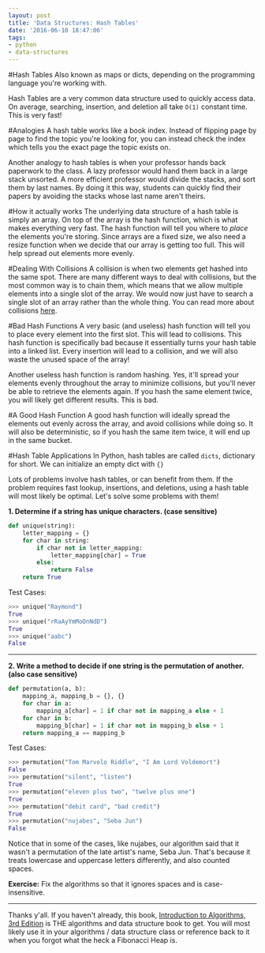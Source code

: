 ```yaml
---
layout: post
title: 'Data Structures: Hash Tables'
date: '2016-06-10 18:47:06'
tags:
- python
- data-structures
---
```


#Hash Tables
Also known as maps or dicts, depending on the programming language you're working with.

Hash Tables are a very common data structure used to quickly access data. On average, searching, insertion, and deletion all take `O(1)` constant time. This is very fast!

#Analogies
A hash table works like a book index. Instead of flipping page by page to find the topic you're looking for, you can instead check the index which tells you the exact page the topic exists on.

Another analogy to hash tables is when your professor hands back paperwork to the class. A lazy professor would hand them back in a large stack unsorted. A more efficient professor would divide the stacks, and sort them by last names. By doing it this way, students can quickly find their papers by avoiding the stacks whose last name aren't theirs.

#How it actually works
The underlying data structure of a hash table is simply an array. On top of the array is the hash function, which is what makes everything very fast. The hash function will tell you where to *place* the elements you're storing. Since arrays are a fixed size, we also need a resize function when we decide that our array is getting too full. This will help spread out elements more evenly.

#Dealing With Collisions
A collision is when two elements get hashed into the same spot. There are many different ways to deal with collisions, but the most common way is to chain them, which means that we allow multiple elements into a single slot of the array. We would now just have to search a single slot of an array rather than the whole thing. You can read more about collisions [here](https://en.wikipedia.org/wiki/Hash_table#Collision_resolution).

#Bad Hash Functions
A very basic (and useless) hash function will tell you to place every element into the first slot. This will lead to collisions. This hash function is specifically bad because it essentially turns your hash table into a linked list. Every insertion will lead to a collision, and we will also waste the unused space of the array!

Another useless hash function is random hashing. Yes, it'll spread your elements evenly throughout the array to minimize collisions, but you'll never be able to retrieve the elements again. If you hash the same element twice, you will likely get different results. This is bad.

#A Good Hash Function
A good hash function will ideally spread the elements out evenly across the array, and avoid collisions while doing so. It will also be deterministic, so if you hash the same item twice, it will end up in the same bucket.

#Hash Table Applications
In Python, hash tables are called `dicts`, dictionary for short. We can initialize an empty dict with `{}`

Lots of problems involve hash tables, or can benefit from them. If the problem requires fast lookup, insertions, and deletions, using a hash table will most likely be optimal. Let's solve some problems with them!

**1. Determine if a string has unique characters. (case sensitive)**
```python
def unique(string):
    letter_mapping = {}
    for char in string:
        if char not in letter_mapping:
            letter_mapping[char] = True
        else:
            return False
    return True
```
Test Cases:
```python
>>> unique("Raymond")
True
>>> unique("rRaAyYmMoOnNdD")
True
>>> unique("aabc")
False

```
---
**2. Write a method to decide if one string is the permutation of another. (also case sensitive)**
```python
def permutation(a, b):
    mapping_a, mapping_b = {}, {}
    for char in a:
        mapping_a[char] = 1 if char not in mapping_a else + 1
    for char in b:
        mapping_b[char] = 1 if char not in mapping_b else + 1
    return mapping_a == mapping_b
```

Test Cases:
```python
>>> permutation("Tom Marvolo Riddle", "I Am Lord Voldemort")
False
>>> permutation("silent", "listen")
True
>>> permutation("eleven plus two", "twelve plus one")
True
>>> permutation("debit card", "bad credit")
True
>>> permutation("nujabes", "Seba Jun")
False
```

Notice that in some of the cases, like nujabes, our algorithm said that it wasn't a permutation of the late artist's name, Seba Jun. That's because it treats lowercase and uppercase letters differently, and also counted spaces.

**Exercise:** Fix the algorithms so that it ignores spaces and is case-insensitive.

---

Thanks y'all. If you haven't already, this book, [Introduction to Algorithms, 3rd Edition](https://www.amazon.com/gp/product/0262033844/ref=as_li_tl?ie=UTF8&camp=1789&creative=9325&creativeASIN=0262033844&linkCode=as2&tag=raymondtaught-20&linkId=652d94806b687ba3079503b820cbc461) is THE algorithms and data structure book to get. You will most likely use it in your algorithms / data structure class or reference back to it when you forgot what the heck a Fibonacci Heap is.